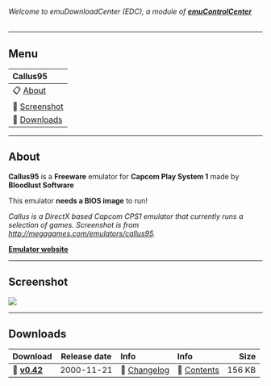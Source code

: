 ###### Welcome to emuDownloadCenter (EDC), a module of [**emuControlCenter**](https://github.com/PhoenixInteractiveNL/emuControlCenter/wiki/)
***
## Menu
| **Callus95** |
|:---------|
| :clipboard: [About](#about) |
| :sunrise: [Screenshot](#screenshot) |
| :floppy_disk: [Downloads](#downloads) |
***
## About
**Callus95** is a **Freeware** emulator for **Capcom Play System 1** made by **Bloodlust Software**

This emulator **needs a BIOS image** to run!

_Callus is a DirectX based Capcom CPS1 emulator that currently runs a selection of games. Screenshot is from http://megagames.com/emulators/callus95._

[**Emulator website**](http://bloodlust.zophar.net/Callus/callus.html)
***
## Screenshot
![](https://raw.githubusercontent.com/PhoenixInteractiveNL/emuDownloadCenter/master/hooks/callus/callus_screen.jpg)
***
## Downloads
| Download | Release date  | Info       | Info       | Size       |
|:---------|:-------------:|:-----------|:-----------|-----------:|
| :floppy_disk: [**v0.42**](https://github.com/PhoenixInteractiveNL/edc-repo0003/raw/master/callus/0.42.7z) | 2000-11-21 | :page_facing_up: [Changelog](https://github.com/PhoenixInteractiveNL/edc-repo0003/blob/master/callus/0.42_changelog.txt) | :mag_right: [Contents](https://github.com/PhoenixInteractiveNL/edc-repo0003/blob/master/callus/0.42_contents.txt) | 156 KB |
